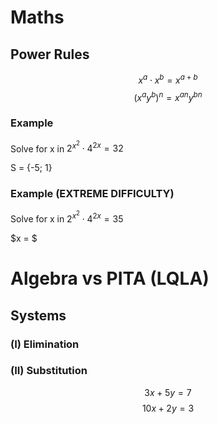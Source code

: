 # Maths
## Power Rules
$$x^a \cdot x^b = x^{a+b}$$
$$(x^a y^b)^n = x^{a n} y^{b n}$$

### Example
Solve for x in $2^{x^2} \cdot 4^{2x} = 32$

S = {-5; 1}

### Example (EXTREME DIFFICULTY)
Solve for x in $2^{x^2} \cdot 4^{2x} = 35$

$x = $

# Algebra vs PITA (LQLA)
## Systems
### (I) Elimination
### (II) Substitution

$$3x + 5y = 7$$
$$10x + 2y = 3$$

